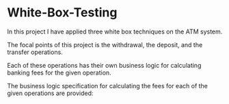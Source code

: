 # White-Box-Testing
In this project I have applied three white box techniques on the ATM system.

The focal points of this project is the withdrawal, the deposit, and the transfer operations.

Each of these operations has their own business logic for calculating banking fees for the given operation.

The business logic specification for calculating the fees for each of the given operations are provided:

